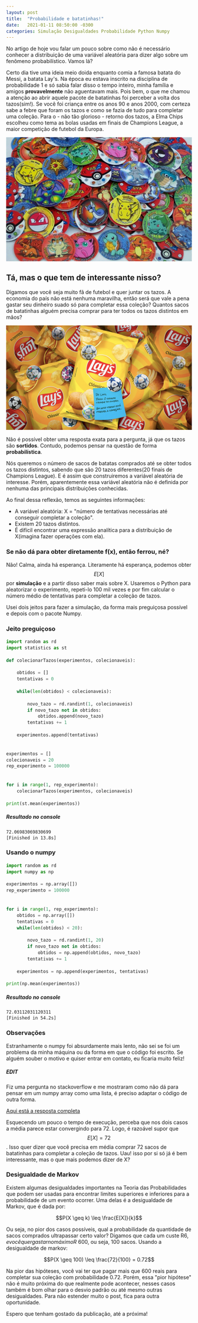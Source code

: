 ```yaml
---
layout: post
title:  "Probabilidade e batatinhas!"
date:   2021-01-11 08:50:00 -0300
categories: Simulação Desigualdades Probabilidade Python Numpy
---
```


No artigo de hoje vou falar um pouco sobre como não é necessário conhecer a distribuição de uma variável aleatória para dizer algo sobre um fenômeno probabilístico. Vamos lá?


Certo dia tive uma ideia meio doida enquanto comia a famosa batata do Messi, a batata Lay's. Na época eu estava inscrito na disciplina de probabilidade 1 e só sabia falar disso o tempo inteiro, minha família e amigos **provavelmente** não aguentavam mais. Pois bem, o que me chamou a atenção ao abrir aquele pacote de batatinhas foi perceber a volta dos tazos(sim!). Se você foi criança entre os anos 90 e anos 2000, com certeza sabe a febre que foram os tazos e como se fazia de tudo para completar uma coleção. Para o - não tão glorioso - retorno dos tazos, a Elma Chips escolheu como tema as bolas usadas em finais de Champions League, a maior competição de futebol da Europa.

![](/assets/tazoooos.jpg)


## Tá, mas o que tem de interessante nisso?

Digamos que você seja muito fã de futebol e quer juntar os tazos. A economia do país não está nenhuma maravilha, então será que vale a pena gastar seu dinheiro suado só para completar essa coleção? Quantos sacos de batatinhas alguém precisa comprar para ter todos os tazos distintos em mãos?

![](/assets/tazo.png)

Não é possível obter uma resposta exata para a pergunta, já que os tazos são **sortidos**. Contudo, podemos pensar na questão de forma **probabilística**.

Nós queremos o número de sacos de batatas comprados até se obter todos os tazos distintos, sabendo que são 20 tazos diferentes(20 finais de Champions League). E é assim que construiremos a variável aleatória de interesse. Porém, aparentemente essa variável aleatória não é definida por nenhuma das principais distribuições conhecidas.

Ao final dessa reflexão, temos as seguintes informações:

- A variável aleatória: X = "número de tentativas necessárias até conseguir completar a coleção".
- Existem 20 tazos distintos.
- É difícil encontrar uma expressão analítica para a distribuição de X(imagina fazer operações com ela).

### Se não dá para obter diretamente f(x), então ferrou, né?

Não! Calma, ainda há esperança. Literamente há esperança, podemos obter $$E[X]$$ por **simulação** e a partir disso saber mais sobre X. Usaremos o Python para aleatorizar o experimento, repeti-lo 100 mil vezes e por fim calcular o número médio de tentativas para completar a coleção de tazos.

Usei dois jeitos para fazer a simulação, da forma mais preguiçosa possível e depois com o pacote Numpy.

### Jeito preguiçoso

```python
import random as rd
import statistics as st

def colecionarTazos(experimentos, colecionaveis):

    obtidos = []
    tentativas = 0

    while(len(obtidos) < colecionaveis):

        novo_tazo = rd.randint(1, colecionaveis)
        if novo_tazo not in obtidos:
            obtidos.append(novo_tazo)
        tentativas += 1

    experimentos.append(tentativas)


experimentos = []
colecionaveis = 20
rep_experimento = 100000


for i in range(1, rep_experimento):
    colecionarTazos(experimentos, colecionaveis)

print(st.mean(experimentos))
```

##### Resultado no console

```
72.06983069830699
[Finished in 13.8s]
```

### Usando o numpy

```python
import random as rd
import numpy as np

experimentos = np.array([])
rep_experimento = 100000


for i in range(1, rep_experimento):
    obtidos = np.array([])
    tentativas = 0
    while(len(obtidos) < 20):

        novo_tazo = rd.randint(1, 20)
        if novo_tazo not in obtidos:
            obtidos = np.append(obtidos, novo_tazo)
        tentativas += 1

    experimentos = np.append(experimentos, tentativas)

print(np.mean(experimentos))
```

##### Resultado no console

```
72.03112031120311
[Finished in 54.2s]
```

### Observações

Estranhamente o numpy foi absurdamente mais lento, não sei se foi um problema da minha máquina ou da forma em que o código foi escrito. Se alguém souber o motivo e quiser entrar em contato, eu ficaria muito feliz!

##### EDIT

Fiz uma pergunta no stackoverflow e me mostraram como não dá para pensar em um numpy array como uma lista, é preciso adaptar o código de outra forma.

[Aqui está a resposta completa](https://stackoverflow.com/questions/66658445/python-list-performs-better-than-numpy-array)


Esquecendo um pouco o tempo de execução, perceba que nos dois casos a média parece estar convergindo para 72. Logo, é razoável supor que $$E[X] = 72$$. Isso quer dizer que você precisa em média comprar 72 sacos de batatinhas para completar a coleção de tazos. Uau! isso por si só já é bem interessante, mas o que mais podemos dizer de X?

### Desigualdade de Markov

Existem algumas desigualdades importantes na Teoria das Probabilidades que podem ser usadas para encontrar limites superiores e inferiores para a probabilidade de um evento ocorrer. Uma delas é a desigualdade de Markov, que é dada por:

$$P(X \geq k) \leq \frac{E[X]}{k}$$

Ou seja, no pior dos casos possíveis, qual a probabilidade da quantidade de sacos comprados ultrapassar certo valor? Digamos que cada um custe R$6, e você quer gastar no máximo R$ 600, ou seja, 100 sacos. Usando a desigualdade de markov:

$$P(X \geq 100) \leq \frac{72}{100} = 0.72$$

Na pior das hipóteses, você vai ter que pagar mais que 600 reais para completar sua coleção com probabilidade 0.72. Porém, essa "pior hipótese" não é muito próxima do que realmente pode acontecer, nesses casos também é bom olhar para o desvio padrão ou até mesmo outras desigualdades. Para não estender muito o post, fica para outra oportunidade.


Espero que tenham gostado da publicação, até a próxima!















